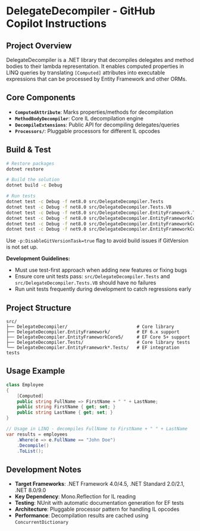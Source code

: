 # DelegateDecompiler - GitHub Copilot Instructions

## Project Overview

DelegateDecompiler is a .NET library that decompiles delegates and method bodies to their lambda representation. It enables computed properties in LINQ queries by translating `[Computed]` attributes into executable expressions that can be processed by Entity Framework and other ORMs.

## Core Components

- **`ComputedAttribute`**: Marks properties/methods for decompilation
- **`MethodBodyDecompiler`**: Core IL decompilation engine  
- **`DecompileExtensions`**: Public API for decompiling delegates/queries
- **`Processors/`**: Pluggable processors for different IL opcodes

## Build & Test

```bash
# Restore packages
dotnet restore

# Build the solution
dotnet build -c Debug

# Run tests
dotnet test -c Debug -f net8.0 src/DelegateDecompiler.Tests
dotnet test -c Debug -f net8.0 src/DelegateDecompiler.Tests.VB
dotnet test -c Debug -f net8.0 src/DelegateDecompiler.EntityFramework.Tests
dotnet test -c Debug -f net8.0 src/DelegateDecompiler.EntityFrameworkCore6.Tests
dotnet test -c Debug -f net8.0 src/DelegateDecompiler.EntityFrameworkCore8.Tests
dotnet test -c Debug -f net9.0 src/DelegateDecompiler.EntityFrameworkCore9.Tests
```

Use `-p:DisableGitVersionTask=true` flag to avoid build issues if GitVersion is not set up.

**Development Guidelines:**
- Must use test-first approach when adding new features or fixing bugs
- Ensure core unit tests pass: `src/DelegateDecompiler.Tests` and `src/DelegateDecompiler.Tests.VB` should have no failures
- Run unit tests frequently during development to catch regressions early

## Project Structure

```
src/
├── DelegateDecompiler/                          # Core library
├── DelegateDecompiler.EntityFramework/          # EF 6.x support
├── DelegateDecompiler.EntityFrameworkCore5/     # EF Core 5+ support 
├── DelegateDecompiler.Tests/                    # Core library tests
└── DelegateDecompiler.EntityFramework*.Tests/   # EF integration tests
```

## Usage Example

```csharp
class Employee
{
    [Computed]
    public string FullName => FirstName + " " + LastName;
    public string FirstName { get; set; }
    public string LastName { get; set; }
}

// Usage in LINQ - decompiles FullName to FirstName + " " + LastName
var results = employees
    .Where(e => e.FullName == "John Doe")
    .Decompile()
    .ToList();
```

## Development Notes

- **Target Frameworks**: .NET Framework 4.0/4.5, .NET Standard 2.0/2.1, .NET 8.0/9.0
- **Key Dependency**: Mono.Reflection for IL reading
- **Testing**: NUnit with automatic documentation generation for EF tests
- **Architecture**: Pluggable processor pattern for handling IL opcodes
- **Performance**: Decompilation results are cached using `ConcurrentDictionary`
